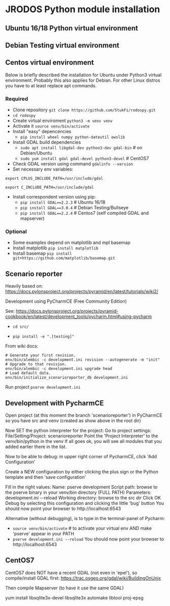 
# JRODOS Python module installation

## Ubuntu 16/18 Python virtual environment
## Debian Testing virtual environment
## Centos virtual environment

Below is briefly described the installation for Ubuntu under Python3 virtual environment. Probably this also applies for Debian. For other Linux distros you have to at least replace apt commands.

### Required 

* Clone repository `git clone https://github.com/StukFi/rodospy.git`
* `cd rodospy`
* Create virtual enviroment `python3 -m venv venv`
* Activate it `source venv/bin/activate`
* Install "easy" depencencies 
    - `pip install wheel numpy python-dateutil owslib` 
* Install GDAL build dependencies 
    - `sudo apt install libgdal-dev python3-dev gdal-bin`  # on Debian/Ubuntu
    - `sudo yum install gdal gdal-devel python3-devel`  # CentOS7
* Check GDAL version using command `gdalinfo --version`
* Set necessary env variables:
```
export CPLUS_INCLUDE_PATH=/usr/include/gdal

export C_INCLUDE_PATH=/usr/include/gdal
```
* Install correspondent version using pip:
    - `pip install GDAL==2.2.3` # Ubuntu 16/18
    - `pip install GDAL==3.0.4` # Debian Testing/Bullseye
    - `pip install GDAL==2.2.4` # Centos7 (self compiled GDAL and mapserver)

### Optional

* Some examples depend on matplotlib and mpl basemap
* Install matplotlib  `pip install matplotlib`
* Install basemap `pip install git+https://github.com/matplotlib/basemap.git`


## Scenario reporter

Heavily based on: https://docs.pylonsproject.org/projects/pyramid/en/latest/tutorials/wiki2/

Development using PyCharmCE (Free Community Edition)

See: https://docs.pylonsproject.org/projects/pyramid-cookbook/en/latest/development_tools/pycharm.html#using-pycharm


* `cd src/`

* `pip install -e ".[testing]"`

From wiki docs:

    # Generate your first revision.
    env/bin/alembic -c development.ini revision --autogenerate -m "init"
    # Upgrade to that revision.
    env/bin/alembic -c development.ini upgrade head
    # Load default data.
    env/bin/initialize_scenarioreporter_db development.ini


Run project `pserve development.ini`

## Development with PycharmCE

Open project (at this moment the branch 'scenarioreporter') in PyCharmCE so you have src and venv (created as show above in the root dir)

Now SET the python interpreter for the project:
Go to project settings: File/Setting/Project: scenarioreporter
Point the 'Project Interpreter' to the venv/bin/python in the venv
If all goes ok, you will see all modules that you added earlier there in the list.

Now to be able to debug: in upper right corner of PycharmCE, click 'Add Configuration'

Create a NEW configuration by either clicking the plus sign or the Python template and then 'save configuration'

Fill in the right values: 
Name: pserve development
Script path: browse to the pserve binary in your venv/bin directory (FULL PATH)
Parameters: development.ini --reload
Working directory: browse to the src dir
Click OK
Debug by selecting this configuration and clicking the little 'bug' button
You should now point your browser to http://localhost:6543

Alternative (without debugging), is to type in the terminal-panel of Pycharm:
- `source venv/bin/activate` # to activate your virtual env AND make 'pserve' appear in your PATH
- `pserve development.ini --reload` 
You should now point your browser to http://localhost:6543 


## CentOS7

CentOS7 does NOT have a recent GDAL (not even in 'epel'), so compile/install GDAL first: 
https://trac.osgeo.org/gdal/wiki/BuildingOnUnix

Then compile Mapserver (to have it use the same GDAL)

yum install libsqlite3x-devel libsqlite3x automake libtool proj-epsg




